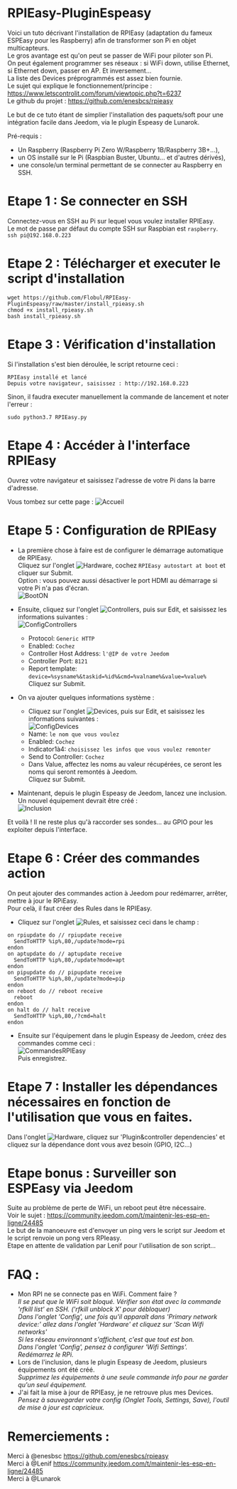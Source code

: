 # RPIEasy-PluginEspeasy

Voici un tuto décrivant l'installation de RPIEasy (adaptation du fameux ESPEasy pour les Raspberry) afin de transformer son Pi en objet multicapteurs.  
Le gros avantage est qu'on peut se passer de WiFi pour piloter son Pi.  
On peut également programmer ses réseaux : si WiFi down, utilise Ethernet, si Ethernet down, passer en AP. Et inversement...  
La liste des Devices préprogrammés est assez bien fournie.  
Le sujet qui explique le fonctionnement/principe : https://www.letscontrolit.com/forum/viewtopic.php?t=6237  
Le github du projet : https://github.com/enesbcs/rpieasy  

Le but de ce tuto étant de simplier l'installation des paquets/soft pour une intégration facile dans Jeedom, via le plugin Espeasy de Lunarok.  

Pré-requis :
- Un Raspberry (Raspberry Pi Zero W/Raspberry 1B/Raspberry 3B+...),  
- un OS installé sur le Pi (Raspbian Buster, Ubuntu... et d'autres dérivés),  
- une console/un terminal permettant de se connecter au Raspberry en SSH.  

# Etape 1 : Se connecter en SSH  

Connectez-vous en SSH au Pi sur lequel vous voulez installer RPIEasy.  
Le mot de passe par défaut du compte SSH sur Raspbian est `raspberry`.  
`ssh pi@192.168.0.223`

# Etape 2 : Télécharger et executer le script d'installation  

```
wget https://github.com/Flobul/RPIEasy-PluginEspeasy/raw/master/install_rpieasy.sh
chmod +x install_rpieasy.sh
bash install_rpieasy.sh
```

# Etape 3 : Vérification d'installation  

Si l'installation s'est bien déroulée, le script retourne ceci :  
```
RPIEasy installé et lancé
Depuis votre navigateur, saisissez : http://192.168.0.223
```

Sinon, il faudra executer manuellement la commande de lancement et noter l'erreur :  
```
sudo python3.7 RPIEasy.py
```

# Etape 4 : Accéder à l'interface RPIEasy

Ouvrez votre navigateur et saisissez l'adresse de votre Pi dans la barre d'adresse.

Vous tombez sur cette page :
![Accueil](/images/Accueil.png)

# Etape 5 : Configuration de RPIEasy

* La première chose à faire est de configurer le démarrage automatique de RPIEasy.  
  Cliquez sur l'onglet ![Hardware](/images/Hardware.png), cochez `RPIEasy autostart at boot` et cliquer sur Submit.  
  Option : vous pouvez aussi désactiver le port HDMI au démarrage si votre Pi n'a pas d'écran.  
  ![BootON](/images/BootON.png)

* Ensuite, cliquez sur l'onglet ![Controllers](/images/Controllers.png), puis sur Edit, et saisissez les informations suivantes :  
  ![ConfigControllers](/images/ConfigControllers.png)  
    * Protocol:	`Generic HTTP`  
    * Enabled: `Cochez`  
    * Controller Host Address: `l'@IP de votre Jeedom`  
    * Controller Port: `8121`  
    * Report template: `device=%sysname%&taskid=%id%&cmd=%valname%&value=%value%`  
  Cliquez sur Submit.

* On va ajouter quelques informations système :  
    * Cliquez sur l'onglet ![Devices](/images/Devices.png), puis sur Edit, et saisissez les informations suivantes :  
    ![ConfigDevices](/images/ConfigDevices.png)  
    * Name: `le nom que vous voulez`  
    * Enabled: `Cochez`  
    * Indicator1à4: `choisissez les infos que vous voulez remonter`  
    * Send to Controller: `Cochez`  
    * Dans Value, affectez les noms au valeur récupérées, ce seront les noms qui seront remontés à Jeedom.  
  Cliquez sur Submit.

* Maintenant, depuis le plugin Espeasy de Jeedom, lancez une inclusion.  
  Un nouvel équipement devrait être créé :  
  ![Inclusion](/images/Inclusion.png)

Et voilà ! Il ne reste plus qu'à raccorder ses sondes... au GPIO pour les exploiter depuis l'interface.

# Etape 6 : Créer des commandes action

On peut ajouter des commandes action à Jeedom pour redémarrer, arrêter, mettre à jour le RPiEasy.  
Pour celà, il faut créer des Rules dans le RPIEasy.   
* Cliquez sur l'onglet ![Rules](/images/Rules.png), et saisissez ceci dans le champ :  

```
on rpiupdate do // rpiupdate receive
  SendToHTTP %ip%,80,/update?mode=rpi
endon
on aptupdate do // aptupdate receive
  SendToHTTP %ip%,80,/update?mode=apt
endon
on pipupdate do // pipupdate receive
  SendToHTTP %ip%,80,/update?mode=pip
endon
on reboot do // reboot receive
  reboot
endon
on halt do // halt receive
  SendToHTTP %ip%,80,/?cmd=halt
endon
```
* Ensuite sur l'équipement dans le plugin Espeasy de Jeedom, créez des commandes comme ceci :  
![CommandesRPIEasy](/images/CommandesRPIEasy.png)  
Puis enregistrez.

# Etape 7 : Installer les dépendances nécessaires en fonction de l'utilisation que vous en faites. 

Dans l'onglet ![Hardware](/images/Hardware.png), cliquez sur 'Plugin&controller dependencies' et cliquez sur la dépendance dont vous avez besoin (GPIO, I2C...)  

# Etape bonus : Surveiller son ESPEasy via Jeedom  

Suite au problème de perte de WiFi, un reboot peut être nécessaire.  
Voir le sujet : https://community.jeedom.com/t/maintenir-les-esp-en-ligne/24485  
Le but de la manoeuvre est d'envoyer un ping vers le script sur Jeedom et le script renvoie un pong vers RPIeasy.  
Etape en attente de validation par Lenif pour l'utilisation de son script...  

# FAQ :  
- Mon RPI ne se connecte pas en WiFi. Comment faire ?  
  *Il se peut que le WiFi soit bloqué. Vérifier son état avec la commande 'rfkill list' en SSH. ('rfkill unblock X' pour débloquer)*  
  *Dans l'onglet 'Config', une fois qu'il apparaît dans 'Primary network device:' allez dans l'onglet 'Hardware' et cliquez sur 'Scan Wifi networks'*	 
  *Si les réseau environnant s'affichent, c'est que tout est bon.*  
  *Dans l'onglet 'Config', pensez à configurer 'Wifi Settings'.*  
  *Redémarrez le RPi.*  
- Lors de l'inclusion, dans le plugin Espeasy de Jeedom, plusieurs équipements ont été créé.  
  *Supprimez les équipements à une seule commande info pour ne garder qu'un seul équipement.*  
- J'ai fait la mise à jour de RPIEasy, je ne retrouve plus mes Devices.  
  *Pensez à sauvegarder votre config (Onglet Tools, Settings, Save), l'outil de mise à jour est capricieux.*  
  
# Remerciements :  
Merci à @enesbsc https://github.com/enesbcs/rpieasy  
Merci à @Lenif https://community.jeedom.com/t/maintenir-les-esp-en-ligne/24485  
Merci à @Lunarok  

